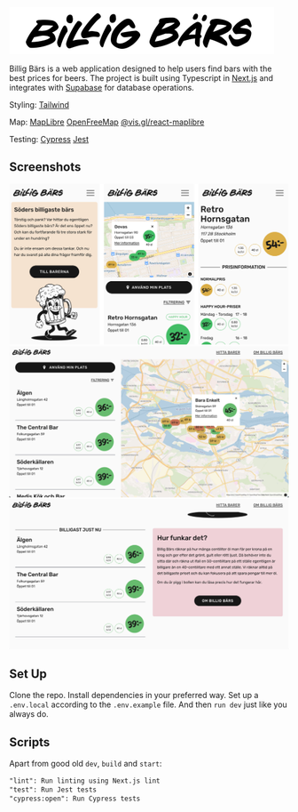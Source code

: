 ![Billig Bärs](readme/logo.png 'Billig Bärs')

Billig Bärs is a web application designed to help users find bars with the best prices for beers. The project is built using Typescript in [Next.js](https://nextjs.org/) and integrates with [Supabase](https://supabase.com/) for database operations.

Styling:
[Tailwind](https://github.com/tailwindlabs/tailwindcss)

Map:
[MapLibre](https://maplibre.org/)
[OpenFreeMap](https://openfreemap.org/)
[@vis.gl/react-maplibre](https://github.com/visgl/react-maplibre)

Testing:
[Cypress](https://www.cypress.io/)
[Jest](https://jestjs.io/)

## Screenshots

![Screenshots of mobile view](readme/screenshots1.png 'Screenshots of mobile view')
![Screenshot of desktop view](readme/screenshots2.png 'Screenshot of desktop view')
![Screenshot of desktop view](readme/screenshots3.png 'Screenshot of desktop view')

## Set Up

Clone the repo. Install dependencies in your preferred way. Set up a `.env.local` according to the `.env.example` file. And then `run dev` just like you always do.

## Scripts

Apart from good old `dev`, `build` and `start`:

```
"lint": Run linting using Next.js lint
"test": Run Jest tests
"cypress:open": Run Cypress tests
```
